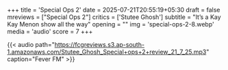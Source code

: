 +++
title = 'Special Ops 2'
date = 2025-07-21T20:55:19+05:30
draft = false
mreviews = ["Special Ops 2"]
critics = ['Stutee Ghosh']
subtitle = "It’s a Kay Kay Menon show all the way"
opening = ""
img = 'special-ops-2-8.webp'
media = 'audio'
score = 7
+++

{{< audio path="<https://fcgreviews.s3.ap-south-1.amazonaws.com/Stutee_Ghosh_Special+ops+2+review_21_7_25.mp3>" caption="Fever FM" >}}
